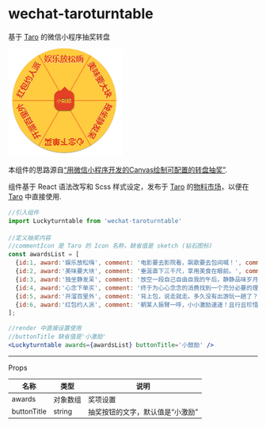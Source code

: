 # wechat-taroturntable
基于 [Taro](https://taro.jd.com/) 的微信小程序抽奖转盘

![demo 001](./demo.PNG)

本组件的思路源自[“用微信小程序开发的Canvas绘制可配置的转盘抽奖”](https://github.com/givebest/wechat-turntalbe-canvas).

组件基于 React 语法改写和 Scss 样式设定，发布于 [Taro](https://taro.jd.com/) 的[物料市场](https://taro-ext.jd.com/)，以便在 [Taro](https://taro.jd.com/) 中直接使用.

```javascript
//引入组件
import Luckyturntable from 'wechat-taroturntable'

//定义抽奖内容
//commentIcon 是 Taro 的 Icon 名称，缺省值是 sketch (钻石图标)
const awardsList = [
  {id:1, award:'娱乐放松嗨', comment: '电影要去影院看，飙歌要去包间喊！', commentIcon: 'sound'},
  {id:2, award:'美味要大块', comment: '垂涎直下三千尺，享用美食在眼前。', commentIcon: 'heart'},
  {id:3, award:'独坐静发呆', comment: '放空一段自己自由自我的午后，静静品味岁月静好。', commentIcon: 'user'},
  {id:4, award:'心念下单买', comment: '终于为心心念念的消费找到一个充分必要的理由！', commentIcon: 'shopping-cart'},
  {id:5, award:'开溜百里外', comment: '背上包，说走就走。多久没有出游玩一趟了？', commentIcon: 'image'},
  {id:6, award:'红包约人派', comment: '朝某人振臂一呼，小小激励速速！且行且珍惜.'}
];

```

```jsx
//render 中直接设置使用
//buttonTitle 缺省值是'小激励'
<Luckyturntable awards={awardsList} buttonTitle='小鼓励' />
```
---

Props

| 名称  | 类型 | 说明 |
| ---------- | ------------- | ------------- |
| awards  | 对象数组  | 奖项设置  |
| buttonTitle  | string  | 抽奖按钮的文字，默认值是“小激励”  |


